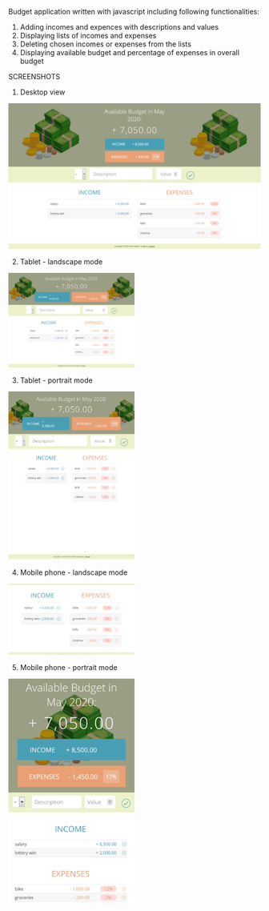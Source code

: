 Budget application written with javascript including following functionalities:

1. Adding incomes and expences with descriptions and values
2. Displaying lists of incomes and expenses 
3. Deleting chosen incomes or expenses from the lists
4. Displaying available budget and percentage of expenses in overall budget

SCREENSHOTS

1. Desktop view
<img src="screenshots/desktop.png">

2. Tablet - landscape mode
<img src="screenshots/tablet-landscape.png" width="50%">

3. Tablet - portrait mode
<img src="screenshots/tablet-portrait.png" width="50%">

4. Mobile phone - landscape mode
<img src="screenshots/phone-landscape.png" width="50%">

5. Mobile phone - portrait mode
<img src="screenshots/phone-portrait.png" width="50%">